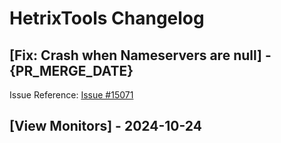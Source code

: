 # HetrixTools Changelog

## [Fix: Crash when Nameservers are null] - {PR_MERGE_DATE}

Issue Reference: [Issue #15071](https://github.com/raycast/extensions/issues/15071)

## [View Monitors] - 2024-10-24